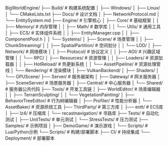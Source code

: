 BigWorldEngine/
├── Build/                   # 构建系统配置
│   ├── Windows/
│   ├── Linux/
│   └── CMakeLists.txt
├── Docs/                    # 设计文档
│   ├── NetworkProtocol.md
│   └── EntitySystem.md
├── Engine/                  # 引擎核心
│   ├── Core/                # 基础框架
│   │   ├── Memory/          # 内存管理
│   │   ├── Math/            # 数学库
│   │   └── Utils/           # 通用工具
│   ├── ECS/                 # 实体组件系统
│   │   ├── EntityManager.cpp
│   │   ├── ComponentPool.h
│   │   └── Systems/
│   ├── Scene/               # 场景管理
│   │   ├── ChunkStreaming/
│   │   ├── SpatialPartition/ # 空间划分
│   │   └── LOD/
│   ├── Network/             # 网络模块
│   │   ├── Protocol/        # 协议定义
│   │   ├── AOI/             # 兴趣区域管理
│   │   └── RPC/
│   ├── Resources/           # 资源管理
│   │   ├── Loaders/         # 资源加载器
│   │   ├── HotReload/       # 热更新系统
│   │   └── AssetPipeline/  # 资源处理管线
│   └── Rendering/           # 渲染模块
│       ├── VulkanBackend/
│       ├── Shaders/
│       └── GPUScene/
├── Server/                  # 服务器架构
│   ├── Gateway/             # 网关服务器
│   ├── SceneServer/         # 场景服务器
│   ├── Central/             # 中心服务器
│   └── Shared/              # 服务器公共代码
├── Tools/                   # 开发工具链
│   ├── WorldEditor/         # 场景编辑器
│   │   ├── TerrainSculpting/
│   │   └── VegetationPainting/
│   ├── BehaviorTreeEditor/  # 行为树编辑器
│   ├── Profiler/            # 性能分析器
│   └── AssetBaker/          # 资源烘焙工具
├── ThirdParty/              # 第三方库
│   ├── entt/                # ECS库
│   ├── lz4/                 # 压缩库
│   └── recastnavigation/   # 寻路库
├── Tests/                   # 自动化测试
│   ├── UnitTests/           # 单元测试
│   └── StressTests/         # 压力测试
├── Samples/                 # 示例项目
│   ├── DemoGame/            # 演示游戏
│   └── Scripts/             # Lua/Python示例
└── Scripts/                 # 构建/部署脚本
    ├── CI/                  # 持续集成
    └── Deployment/          # 部署脚本